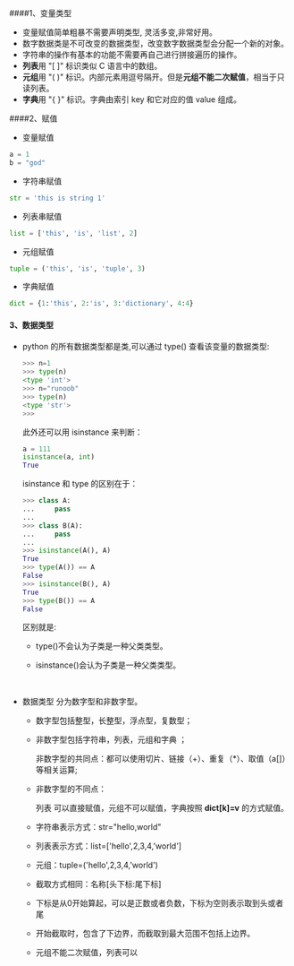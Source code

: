 ####1、变量类型

* 变量赋值简单粗暴不需要声明类型, 灵活多变,非常好用。
* 数字数据类是不可改变的数据类型，改变数字数据类型会分配一个新的对象。
* 字符串的操作有基本的功能不需要再自己进行拼接遍历的操作。
* **列表**用 "[ ]" 标识类似 C 语言中的数组。
* **元组**用 "( )" 标识。内部元素用逗号隔开。但是**元组不能二次赋值**，相当于只读列表。
* **字典**用 "{ }" 标识。字典由索引 key 和它对应的值 value 组成。



####2、赋值

* 变量赋值

```python
a = 1
b = "god"
```

* 字符串赋值

```python
str = 'this is string 1'
```

* 列表串赋值

```python
list = ['this', 'is', 'list', 2]
```

* 元组赋值

```python
tuple = ('this', 'is', 'tuple', 3)
```

* 字典赋值

```python
dict = {1:'this', 2:'is', 3:'dictionary', 4:4}
```



#### 3、数据类型

* python 的所有数据类型都是类,可以通过 type() 查看该变量的数据类型:

  ```python
  >>> n=1
  >>> type(n)
  <type 'int'>
  >>> n="runoob"
  >>> type(n)
  <type 'str'>
  >>> 
  ```

  此外还可以用 isinstance 来判断：

  ```python
  a = 111
  isinstance(a, int)
  True
  ```

  isinstance 和 type 的区别在于：

  ```python
  >>> class A:
  ...     pass
  ... 
  >>> class B(A):
  ...     pass
  ... 
  >>> isinstance(A(), A)
  True
  >>> type(A()) == A
  False
  >>> isinstance(B(), A)
  True
  >>> type(B()) == A 
  False
  ```

  区别就是:

  * type()不会认为子类是一种父类类型。

  * isinstance()会认为子类是一种父类类型。

    ​

* 数据类型 分为数字型和非数字型。

  - 数字型包括整型，长整型，浮点型，复数型；

  - 非数字型包括字符串，列表，元组和字典 ；

    非数字型的共同点：都可以使用切片、链接（+）、重复（*）、取值（a[]）等相关运算;

  - 非数字型的不同点：

    列表 可以直接赋值，元组不可以赋值，字典按照 **dict[k]=v** 的方式赋值。

  - 字符串表示方式：str="hello,world"

  - 列表表示方式：list=['hello',2,3,4,'world']

  - 元组：tuple=('hello',2,3,4,'world')

  - 截取方式相同：名称[头下标:尾下标]

  - 下标是从0开始算起，可以是正数或者负数，下标为空则表示取到头或者尾

  - 开始截取时，包含了下边界，而截取到最大范围不包括上边界。

  - 元组不能二次赋值，列表可以